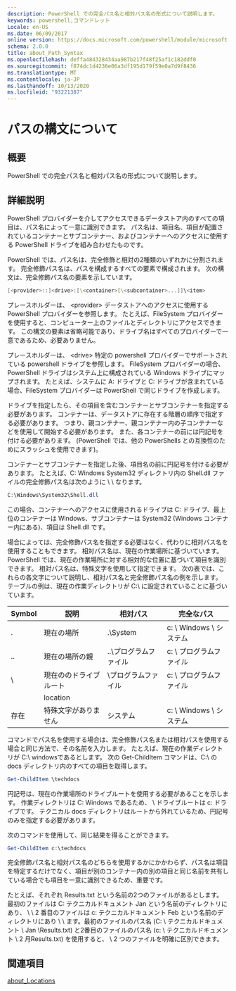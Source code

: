 ```yaml
---
description: PowerShell での完全パス名と相対パス名の形式について説明します。
keywords: powershell,コマンドレット
Locale: en-US
ms.date: 06/09/2017
online version: https://docs.microsoft.com/powershell/module/microsoft.powershell.core/about/about_path_syntax?view=powershell-6&WT.mc_id=ps-gethelp
schema: 2.0.0
title: about_Path_Syntax
ms.openlocfilehash: deffa484328434aa987b217f48f25af1c182ddf0
ms.sourcegitcommit: f874dc1d4236e06a3df195d179f59e0a7d9f8436
ms.translationtype: MT
ms.contentlocale: ja-JP
ms.lasthandoff: 10/13/2020
ms.locfileid: "93221387"
---
```

# <a name="about-path-syntax"></a>パスの構文について

## <a name="short-description"></a>概要
PowerShell での完全パス名と相対パス名の形式について説明します。

## <a name="long-description"></a>詳細説明

PowerShell プロバイダーを介してアクセスできるデータストア内のすべての項目は、パス名によって一意に識別できます。 パス名は、項目名、項目が配置されているコンテナーとサブコンテナー、およびコンテナーへのアクセスに使用する PowerShell ドライブを組み合わせたものです。

PowerShell では、パス名は、完全修飾と相対の2種類のいずれかに分割されます。 完全修飾パス名は、パスを構成するすべての要素で構成されます。 次の構文は、完全修飾パス名の要素を示しています。

```powershell
[<provider>::]<drive>:[\<container>[\<subcontainer>...]]\<item>
```

プレースホルダーは、 \<provider\> データストアへのアクセスに使用する PowerShell プロバイダーを参照します。 たとえば、FileSystem プロバイダーを使用すると、コンピューター上のファイルとディレクトリにアクセスできます。 この構文の要素は省略可能であり、ドライブ名はすべてのプロバイダーで一意であるため、必要ありません。

プレースホルダーは、 \<drive\> 特定の powershell プロバイダーでサポートされている powershell ドライブを参照します。 FileSystem プロバイダーの場合、PowerShell ドライブはシステム上に構成されている Windows ドライブにマップされます。 たとえば、システムに A: ドライブと C: ドライブが含まれている場合、FileSystem プロバイダーは PowerShell で同じドライブを作成します。

ドライブを指定したら、その項目を含むコンテナーとサブコンテナーを指定する必要があります。 コンテナーは、データストアに存在する階層の順序で指定する必要があります。 つまり、親コンテナー、親コンテナー内の子コンテナーなどを使用して開始する必要があります。 また、各コンテナーの前には円記号を付ける必要があります。 (PowerShell では、他の PowerShells との互換性のためにスラッシュを使用できます)。

コンテナーとサブコンテナーを指定した後、項目名の前に円記号を付ける必要があります。 たとえば、C: Windows System32 ディレクトリ内の Shell.dll ファイルの完全修飾パス名は次のように \\ \\ なります。

```powershell
C:\Windows\System32\Shell.dll
```

この場合、コンテナーへのアクセスに使用されるドライブは C: ドライブ、最上位のコンテナーは Windows、サブコンテナーは System32 (Windows コンテナー内にある)、項目は Shell.dll です。

場合によっては、完全修飾パス名を指定する必要はなく、代わりに相対パス名を使用することもできます。 相対パス名は、現在の作業場所に基づいています。 PowerShell では、現在の作業場所に対する相対的な位置に基づいて項目を識別できます。 相対パス名は、特殊文字を使用して指定できます。 次の表では、これらの各文字について説明し、相対パス名と完全修飾パス名の例を示します。 テーブルの例は、現在の作業ディレクトリが C:\ に設定されていることに基づいています。

|Symbol|説明               |相対パス    |完全なパス          |
|------|--------------------------|-----------------|-------------------|
|.     |現在の場所          |.\\System        |c: \\ Windows \\ システム|
|..    |現在の場所の親|..\\プログラムファイル|c: \\ プログラムファイル  |
|\     |現在ののドライブルート     |\\プログラムファイル  |c: \\ プログラムファイル  |
|      |location                  |                 |                   |
|存在|特殊文字がありません     |システム           |c: \\ Windows \\ システム|

コマンドでパス名を使用する場合は、完全修飾パス名または相対パスを使用する場合と同じ方法で、その名前を入力します。 たとえば、現在の作業ディレクトリが C:\ windowsであるとします。 次の Get-ChildItem コマンドは、C:\ の docs ディレクトリ内のすべての項目を取得します。

```powershell
Get-ChildItem \techdocs
```

円記号は、現在の作業場所のドライブルートを使用する必要があることを示します。 作業ディレクトリは C: Windows であるため、 \\ ドライブルートは c: ドライブです。 テクニカル docs ディレクトリはルートから外れているため、円記号のみを指定する必要があります。

次のコマンドを使用して、同じ結果を得ることができます。

```powershell
Get-ChildItem c:\techdocs
```

完全修飾パス名と相対パス名のどちらを使用するかにかかわらず、パス名は項目を特定するだけでなく、項目が別のコンテナー内の別の項目と同じ名前を共有している場合でも項目を一意に識別できるため、重要です。

たとえば、それぞれ Results.txt という名前の2つのファイルがあるとします。
最初のファイルは C: テクニカルドキュメント Jan という名前のディレクトリにあり、 \\ \\ 2 番目のファイルは c: テクニカルドキュメント Feb という名前のディレクトリにあり \\ \\ ます。最初のファイルのパス名 (C: \\ テクニカルドキュメント \\ Jan \\Results.txt) と2番目のファイルのパス名 (c: \\ テクニカルドキュメント \\ 2 月Results.txt) を使用すると、 \\ 2 つのファイルを明確に区別できます。

## <a name="see-also"></a>関連項目

[about_Locations](about_Locations.md)
